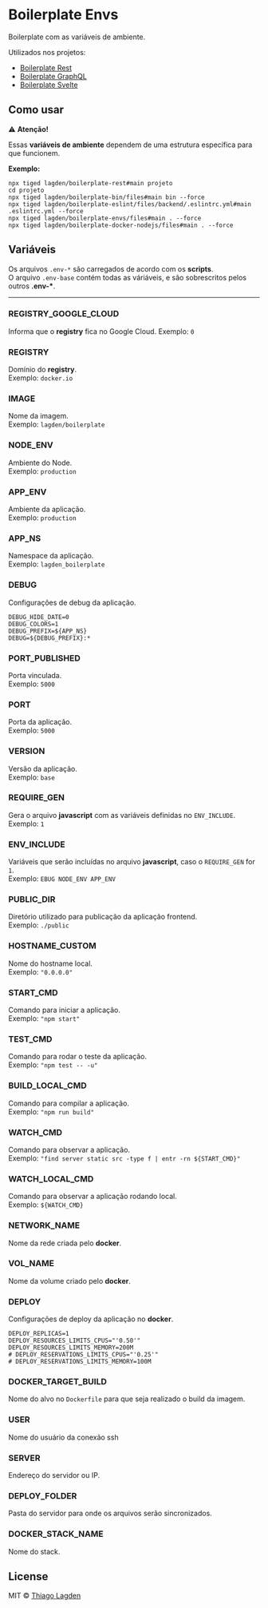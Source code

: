 # Boilerplate Envs

Boilerplate com as variáveis de ambiente.

Utilizados nos projetos:

- [Boilerplate Rest](https://github.com/lagden/boilerplate-rest)
- [Boilerplate GraphQL](https://github.com/lagden/boilerplate-gql)
- [Boilerplate Svelte](https://github.com/lagden/boilerplate-svelte)


## Como usar

⚠️ **Atenção!**

Essas **variáveis de ambiente** dependem de uma estrutura específica para que funcionem.

**Exemplo:**

```shell
npx tiged lagden/boilerplate-rest#main projeto
cd projeto
npx tiged lagden/boilerplate-bin/files#main bin --force
npx tiged lagden/boilerplate-eslint/files/backend/.eslintrc.yml#main .eslintrc.yml --force
npx tiged lagden/boilerplate-envs/files#main . --force
npx tiged lagden/boilerplate-docker-nodejs/files#main . --force
```


## Variáveis

Os arquivos `.env-*` são carregados de acordo com os **scripts**.  
O arquivo `.env-base` contém todas as váriáveis, e são sobrescritos pelos outros **.env-\***.

---

### REGISTRY_GOOGLE_CLOUD

Informa que o **registry** fica no Google Cloud.
Exemplo: `0`

### REGISTRY

Domínio do **registry**.  
Exemplo: `docker.io`


### IMAGE

Nome da imagem.  
Exemplo: `lagden/boilerplate`


### NODE_ENV

Ambiente do Node.  
Exemplo: `production`


### APP_ENV

Ambiente da aplicação.  
Exemplo: `production`


### APP_NS

Namespace da aplicação.  
Exemplo: `lagden_boilerplate`


### DEBUG

Configurações de debug da aplicação.

```
DEBUG_HIDE_DATE=0
DEBUG_COLORS=1
DEBUG_PREFIX=${APP_NS}
DEBUG=${DEBUG_PREFIX}:*
```


### PORT_PUBLISHED

Porta vinculada.  
Exemplo: `5000`


### PORT

Porta da aplicação.  
Exemplo: `5000`


### VERSION

Versão da aplicação.  
Exemplo: `base`


### REQUIRE_GEN

Gera o arquivo **javascript** com as variáveis definidas no `ENV_INCLUDE`.  
Exemplo: `1`


### ENV_INCLUDE

Variáveis que serão incluídas no arquivo **javascript**, caso o `REQUIRE_GEN` for `1`.  
Exemplo: `EBUG NODE_ENV APP_ENV`


### PUBLIC_DIR

Diretório utilizado para publicação da aplicação frontend.  
Exemplo: `./public`


### HOSTNAME_CUSTOM

Nome do hostname local.  
Exemplo: `"0.0.0.0"`


### START_CMD

Comando para iniciar a aplicação.  
Exemplo: `"npm start"`


### TEST_CMD

Comando para rodar o teste da aplicação.  
Exemplo: `"npm test -- -u"`


### BUILD_LOCAL_CMD
Comando para compilar a aplicação.  
Exemplo: `"npm run build"`


### WATCH_CMD

Comando para observar a aplicação.  
Exemplo: `"find server static src -type f | entr -rn ${START_CMD}"`


### WATCH_LOCAL_CMD

Comando para observar a aplicação rodando local.  
Exemplo: `${WATCH_CMD}`


### NETWORK_NAME

Nome da rede criada pelo **docker**.


### VOL_NAME

Nome da volume criado pelo **docker**.


### DEPLOY

Configurações de deploy da aplicação no **docker**.

```
DEPLOY_REPLICAS=1
DEPLOY_RESOURCES_LIMITS_CPUS="'0.50'"
DEPLOY_RESOURCES_LIMITS_MEMORY=200M
# DEPLOY_RESERVATIONS_LIMITS_CPUS="'0.25'"
# DEPLOY_RESERVATIONS_LIMITS_MEMORY=100M
```


### DOCKER_TARGET_BUILD

Nome do alvo no `Dockerfile` para que seja realizado o build da imagem.


### USER

Nome do usuário da conexão ssh


### SERVER

Endereço do servidor ou IP.


### DEPLOY_FOLDER

Pasta do servidor para onde os arquivos serão sincronizados.


### DOCKER_STACK_NAME

Nome do stack.


## License

MIT © [Thiago Lagden](https://github.com/lagden)
